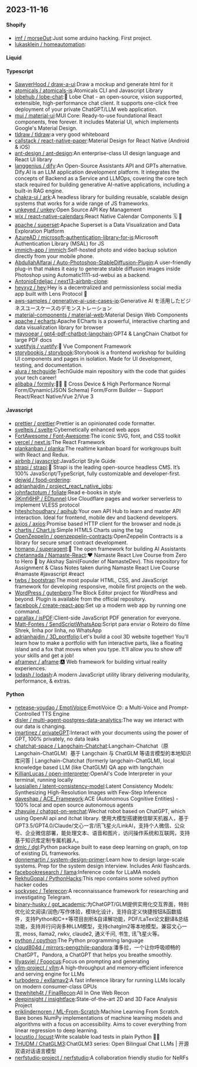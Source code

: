 ## 2023-11-16

#### Shopify
* [imf / morseOut](https://github.com/imf/morseOut):Just some arduino hacking. First project.
* [lukasklein / homeautomation](https://github.com/lukasklein/homeautomation):

#### Liquid

#### Typescript
* [SawyerHood / draw-a-ui](https://github.com/SawyerHood/draw-a-ui):Draw a mockup and generate html for it
* [atomicals / atomicals-js](https://github.com/atomicals/atomicals-js):Atomicals CLI and Javascript Library
* [lobehub / lobe-chat](https://github.com/lobehub/lobe-chat):🤖 Lobe Chat - an open-source, vision supported, extensible, high-performance chat client. It supports one-click free deployment of your private ChatGPT/LLM web application.
* [mui / material-ui](https://github.com/mui/material-ui):MUI Core: Ready-to-use foundational React components, free forever. It includes Material UI, which implements Google's Material Design.
* [tldraw / tldraw](https://github.com/tldraw/tldraw):a very good whiteboard
* [callstack / react-native-paper](https://github.com/callstack/react-native-paper):Material Design for React Native (Android & iOS)
* [ant-design / ant-design](https://github.com/ant-design/ant-design):An enterprise-class UI design language and React UI library
* [langgenius / dify](https://github.com/langgenius/dify):An Open-Source Assistants API and GPTs alternative. Dify.AI is an LLM application development platform. It integrates the concepts of Backend as a Service and LLMOps, covering the core tech stack required for building generative AI-native applications, including a built-in RAG engine.
* [chakra-ui / ark](https://github.com/chakra-ui/ark):A headless library for building reusable, scalable design systems that works for a wide range of JS frameworks.
* [unkeyed / unkey](https://github.com/unkeyed/unkey):Open Source API Key Management
* [wix / react-native-calendars](https://github.com/wix/react-native-calendars):React Native Calendar Components 🗓️ 📆
* [apache / superset](https://github.com/apache/superset):Apache Superset is a Data Visualization and Data Exploration Platform
* [AzureAD / microsoft-authentication-library-for-js](https://github.com/AzureAD/microsoft-authentication-library-for-js):Microsoft Authentication Library (MSAL) for JS
* [immich-app / immich](https://github.com/immich-app/immich):Self-hosted photo and video backup solution directly from your mobile phone.
* [AbdullahAlfaraj / Auto-Photoshop-StableDiffusion-Plugin](https://github.com/AbdullahAlfaraj/Auto-Photoshop-StableDiffusion-Plugin):A user-friendly plug-in that makes it easy to generate stable diffusion images inside Photoshop using Automatic1111-sd-webui as a backend.
* [AntonioErdeljac / next13-airbnb-clone](https://github.com/AntonioErdeljac/next13-airbnb-clone):
* [heyxyz / hey](https://github.com/heyxyz/hey):Hey is a decentralized and permissionless social media app built with Lens Protocol 🌿
* [aws-samples / generative-ai-use-cases-jp](https://github.com/aws-samples/generative-ai-use-cases-jp):Generative AI を活用したビジネスユースケースのデモンストレーション
* [material-components / material-web](https://github.com/material-components/material-web):Material Design Web Components
* [apache / echarts](https://github.com/apache/echarts):Apache ECharts is a powerful, interactive charting and data visualization library for browser
* [mayooear / gpt4-pdf-chatbot-langchain](https://github.com/mayooear/gpt4-pdf-chatbot-langchain):GPT4 & LangChain Chatbot for large PDF docs
* [vuetifyjs / vuetify](https://github.com/vuetifyjs/vuetify):🐉 Vue Component Framework
* [storybookjs / storybook](https://github.com/storybookjs/storybook):Storybook is a frontend workshop for building UI components and pages in isolation. Made for UI development, testing, and documentation.
* [alura / techguide](https://github.com/alura/techguide):TechGuide main repository with the code that guides your tech career!
* [alibaba / formily](https://github.com/alibaba/formily):📱🚀 🧩 Cross Device & High Performance Normal Form/Dynamic(JSON Schema) Form/Form Builder -- Support React/React Native/Vue 2/Vue 3

#### Javascript
* [prettier / prettier](https://github.com/prettier/prettier):Prettier is an opinionated code formatter.
* [sveltejs / svelte](https://github.com/sveltejs/svelte):Cybernetically enhanced web apps
* [FortAwesome / Font-Awesome](https://github.com/FortAwesome/Font-Awesome):The iconic SVG, font, and CSS toolkit
* [vercel / next.js](https://github.com/vercel/next.js):The React Framework
* [plankanban / planka](https://github.com/plankanban/planka):The realtime kanban board for workgroups built with React and Redux.
* [airbnb / javascript](https://github.com/airbnb/javascript):JavaScript Style Guide
* [strapi / strapi](https://github.com/strapi/strapi):🚀 Strapi is the leading open-source headless CMS. It’s 100% JavaScript/TypeScript, fully customizable and developer-first.
* [dejwid / food-ordering](https://github.com/dejwid/food-ordering):
* [adrianhajdin / project_react_native_jobs](https://github.com/adrianhajdin/project_react_native_jobs):
* [johnfactotum / foliate](https://github.com/johnfactotum/foliate):Read e-books in style
* [3Kmfi6HP / EDtunnel](https://github.com/3Kmfi6HP/EDtunnel):Use Cloudflare pages and worker serverless to implement VLESS protocol
* [hiteshchoudhary / apihub](https://github.com/hiteshchoudhary/apihub):Your own API Hub to learn and master API interaction. Ideal for frontend, mobile dev and backend developers.
* [axios / axios](https://github.com/axios/axios):Promise based HTTP client for the browser and node.js
* [chartjs / Chart.js](https://github.com/chartjs/Chart.js):Simple HTML5 Charts using the <canvas> tag
* [OpenZeppelin / openzeppelin-contracts](https://github.com/OpenZeppelin/openzeppelin-contracts):OpenZeppelin Contracts is a library for secure smart contract development.
* [homanp / superagent](https://github.com/homanp/superagent):🥷 The open framework for building AI Assistants
* [chetannada / Namaste-React](https://github.com/chetannada/Namaste-React):❤ Namaste React Live Course from Zero to Hero 🚀 by Akshay Saini(Founder of NamasteDev). This repository for Assignment & Class Notes taken during Namaste React Live Course #namaste #javascript #react
* [twbs / bootstrap](https://github.com/twbs/bootstrap):The most popular HTML, CSS, and JavaScript framework for developing responsive, mobile first projects on the web.
* [WordPress / gutenberg](https://github.com/WordPress/gutenberg):The Block Editor project for WordPress and beyond. Plugin is available from the official repository.
* [facebook / create-react-app](https://github.com/facebook/create-react-app):Set up a modern web app by running one command.
* [parallax / jsPDF](https://github.com/parallax/jsPDF):Client-side JavaScript PDF generation for everyone.
* [Matt-Fontes / SendScriptWhatsApp](https://github.com/Matt-Fontes/SendScriptWhatsApp):Script para enviar o Roteiro do filme Shrek, linha por linha, no WhatsApp
* [adrianhajdin / 3D_portfolio](https://github.com/adrianhajdin/3D_portfolio):Let's build a cool 3D website together! You'll learn how to make a portfolio with fun interactive parts, like a floating island and a fox that moves when you type. It'll allow you to show off your skills and get a job!
* [aframevr / aframe](https://github.com/aframevr/aframe):🅰️
Web framework for building virtual reality experiences.
* [lodash / lodash](https://github.com/lodash/lodash):A modern JavaScript utility library delivering modularity, performance, & extras.

#### Python
* [netease-youdao / EmotiVoice](https://github.com/netease-youdao/EmotiVoice):EmotiVoice 😊: a Multi-Voice and Prompt-Controlled TTS Engine
* [disler / multi-agent-postgres-data-analytics](https://github.com/disler/multi-agent-postgres-data-analytics):The way we interact with our data is changing.
* [imartinez / privateGPT](https://github.com/imartinez/privateGPT):Interact with your documents using the power of GPT, 100% privately, no data leaks
* [chatchat-space / Langchain-Chatchat](https://github.com/chatchat-space/Langchain-Chatchat):Langchain-Chatchat（原Langchain-ChatGLM）基于 Langchain 与 ChatGLM 等语言模型的本地知识库问答 | Langchain-Chatchat (formerly langchain-ChatGLM), local knowledge based LLM (like ChatGLM) QA app with langchain
* [KillianLucas / open-interpreter](https://github.com/KillianLucas/open-interpreter):OpenAI's Code Interpreter in your terminal, running locally
* [luosiallen / latent-consistency-model](https://github.com/luosiallen/latent-consistency-model):Latent Consistency Models: Synthesizing High-Resolution Images with Few-Step Inference
* [daveshap / ACE_Framework](https://github.com/daveshap/ACE_Framework):ACE (Autonomous Cognitive Entities) - 100% local and open source autonomous agents
* [zhayujie / chatgpt-on-wechat](https://github.com/zhayujie/chatgpt-on-wechat):Wechat robot based on ChatGPT, which using OpenAI api and itchat library. 使用大模型搭建微信聊天机器人，基于 GPT3.5/GPT4.0/Claude/文心一言/讯飞星火/LinkAI，支持个人微信、公众号、企业微信部署，能处理文本、语音和图片，访问操作系统和互联网，支持基于知识库定制专属机器人。
* [dmlc / dgl](https://github.com/dmlc/dgl):Python package built to ease deep learning on graph, on top of existing DL frameworks.
* [donnemartin / system-design-primer](https://github.com/donnemartin/system-design-primer):Learn how to design large-scale systems. Prep for the system design interview. Includes Anki flashcards.
* [facebookresearch / llama](https://github.com/facebookresearch/llama):Inference code for LLaMA models
* [RekhuGopal / PythonHacks](https://github.com/RekhuGopal/PythonHacks):This repo contains some solved python hacker codes
* [sockysec / Telerecon](https://github.com/sockysec/Telerecon):A reconnaissance framework for researching and investigating Telegram.
* [binary-husky / gpt_academic](https://github.com/binary-husky/gpt_academic):为ChatGPT/GLM提供实用化交互界面，特别优化论文阅读/润色/写作体验，模块化设计，支持自定义快捷按钮&函数插件，支持Python和C++等项目剖析&自译解功能，PDF/LaTex论文翻译&总结功能，支持并行问询多种LLM模型，支持chatglm2等本地模型。兼容文心一言, moss, llama2, rwkv, claude2, 通义千问, 书生, 讯飞星火等。
* [python / cpython](https://github.com/python/cpython):The Python programming language
* [cloud804d / mirrors-pengzhile-pandora](https://github.com/cloud804d/mirrors-pengzhile-pandora):潘多拉，一个让你呼吸顺畅的ChatGPT。Pandora, a ChatGPT that helps you breathe smoothly.
* [lllyasviel / Fooocus](https://github.com/lllyasviel/Fooocus):Focus on prompting and generating
* [vllm-project / vllm](https://github.com/vllm-project/vllm):A high-throughput and memory-efficient inference and serving engine for LLMs
* [turboderp / exllamav2](https://github.com/turboderp/exllamav2):A fast inference library for running LLMs locally on modern consumer-class GPUs
* [thewhiteh4t / FinalRecon](https://github.com/thewhiteh4t/FinalRecon):All In One Web Recon
* [deepinsight / insightface](https://github.com/deepinsight/insightface):State-of-the-art 2D and 3D Face Analysis Project
* [eriklindernoren / ML-From-Scratch](https://github.com/eriklindernoren/ML-From-Scratch):Machine Learning From Scratch. Bare bones NumPy implementations of machine learning models and algorithms with a focus on accessibility. Aims to cover everything from linear regression to deep learning.
* [locustio / locust](https://github.com/locustio/locust):Write scalable load tests in plain Python 🚗💨
* [THUDM / ChatGLM3](https://github.com/THUDM/ChatGLM3):ChatGLM3 series: Open Bilingual Chat LLMs | 开源双语对话语言模型
* [nerfstudio-project / nerfstudio](https://github.com/nerfstudio-project/nerfstudio):A collaboration friendly studio for NeRFs
